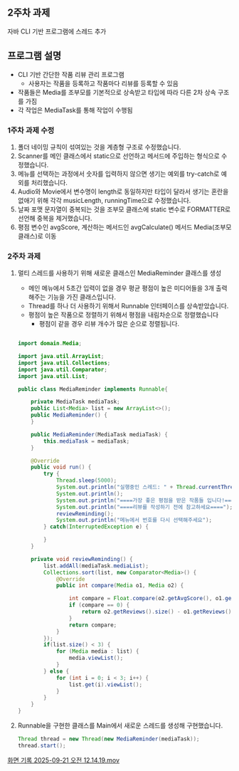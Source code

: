 ## 2주차 과제

자바 CLI 기반 프로그램에 스레드 추가

## 프로그램 설명

- CLI 기반 간단한 작품 리뷰 관리 프로그램
    - 사용자는 작품을 등록하고 작품마다 리뷰를 등록할 수 있음
- 작품들은 Media를 조부모를 기본적으로 상속받고 타입에 따라 다른 2차 상속 구조를 가짐
- 각 작업은 MediaTask를 통해 작업이 수행됨

### 1주차 과제 수정

1. 폴더 네이밍 규칙이 섞여있는 것을 계층형 구조로 수정했습니다.
2. Scanner를 메인 클래스에서 static으로 선언하고 메서드에 주입하는 형식으로 수정했습니다.
3. 메뉴를 선택하는 과정에서 숫자를 입력하지 않으면 생기는 예외를 try-catch로 예외를 처리했습니다.
4. Audio와 Movie에서 변수명이 length로 동일하지만 타입이 달라서 생기는 혼란을 없애기 위해 각각 musicLength, runningTime으로 수정했습니다.
5. 날짜 포맷 문자열이 중복되는 것을 조부모 클래스에 static 변수로 FORMATTER로 선언해 중복을 제거했습니다.
6. 평점 변수인 avgScore, 계산하는 메서드인 avgCalculate() 메서드 Media(조부모 클래스)로 이동

### 2주차 과제

1. 멀티 스레드를 사용하기 위해 새로운 클래스인 MediaReminder 클래스를 생성
    - 메인 메뉴에서 5초간 입력이 없을 경우 평균 평점이 높은 미디어들을 3개 출력해주는 기능을 가진 클래스입니다.
    - Thread를 하나 더 사용하기 위해서 Runnable 인터페이스를 상속받았습니다.
    - 평점이 높은 작품으로 정렬하기 위해서 평점을 내림차순으로 정렬했습니다
        - 평점이 같을 경우 리뷰 개수가 많은 순으로 정렬됩니다.
    
    ```java
    
    import domain.Media;
    
    import java.util.ArrayList;
    import java.util.Collections;
    import java.util.Comparator;
    import java.util.List;
    
    public class MediaReminder implements Runnable{
    
        private MediaTask mediaTask;
        public List<Media> list = new ArrayList<>();
        public MediaReminder() {
        }
    
        public MediaReminder(MediaTask mediaTask) {
            this.mediaTask = mediaTask;
        }
    
        @Override
        public void run() {
            try {
                Thread.sleep(5000);
                System.out.println("실행중인 스레드: " + Thread.currentThread().getName());
                System.out.println();
                System.out.println("====가장 좋은 평점을 받은 작품들 입니다!====");
                System.out.println("====리뷰를 작성하기 전에 참고하세요====");
                reviewReminding();
                System.out.println("메뉴에서 번호를 다시 선택해주세요");
            } catch(InterruptedException e) {
    
            }
        }
    
        private void reviewReminding() {
            list.addAll(mediaTask.mediaList);
            Collections.sort(list, new Comparator<Media>() {
                @Override
                public int compare(Media o1, Media o2) {
    
                    int compare = Float.compare(o2.getAvgScore(), o1.getAvgScore());
                    if (compare == 0) {
                        return o2.getReviews().size() - o1.getReviews().size();
                    }
                    return compare;
                }
            });
            if(list.size() < 3) {
                for (Media media : list) {
                    media.viewList();
                }
            } else {
                for (int i = 0; i < 3; i++) {
                    list.get(i).viewList();
                }
            }
        }
    }
    
    ```
    
2. Runnable을 구현한 클래스를 Main에서 새로운 스레드를 생성해 구현했습니다.
    
    ```java
    Thread thread = new Thread(new MediaReminder(mediaTask));
    thread.start();
    ```
    

[화면 기록 2025-09-21 오전 12.14.19.mov](attachment:b1cda68f-1848-4327-b245-3371ced06ef1:화면_기록_2025-09-21_오전_12.14.19.mov)
